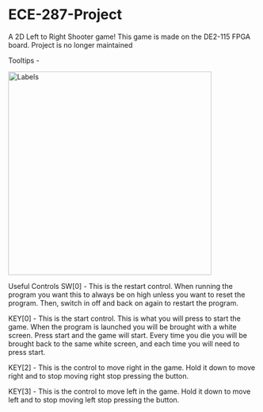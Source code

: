 # ECE-287-Project
A 2D Left to Right Shooter game! This game is made on the DE2-115 FPGA board. Project is no longer maintained

Tooltips - 

<img width="410" alt="Labels" src="https://user-images.githubusercontent.com/112716986/206824979-cb663cc2-8250-4df9-9f17-538b7f88f832.png">

Useful Controls
SW[0] - This is the restart control. When running the program you want this to always be on high unless you want to reset the program. Then, switch in off and back on again to restart the program.

KEY[0] - This is the start control. This is what you will press to start the game. When the program is launched you will be brought with a white screen. Press start and the game will start. Every time you die you will be brought back to the same white screen, and each time you will need to press start.

KEY[2] - This is the control to move right in the game. Hold it down to move right and to stop moving right stop pressing the button.

KEY[3] - This is the control to move left in the game. Hold it down to move left and to stop moving left stop pressing the button.

